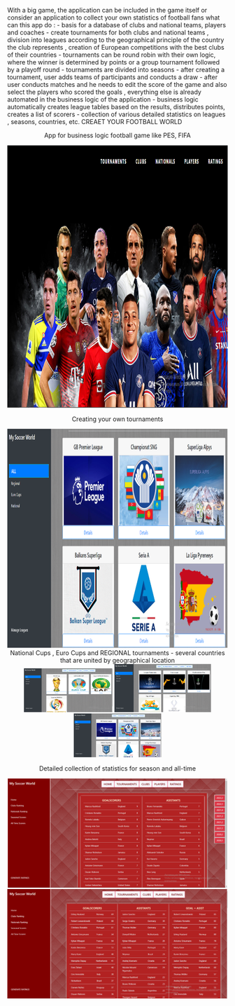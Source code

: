 <div>
    <p>
       With a big game, the application can be included in the game itself or consider an application to collect your own statistics of football fans what can this app        do : 
       - basis for a database of clubs and national teams, players and coaches 
       - create tournaments for both clubs and national teams , division into leagues     
         according to the geographical principle of the country the club represents , creation of European competitions with the best clubs of their countries 
       - tournaments can be round robin with their own logic, where the winner is determined by points or a group tournament followed by a playoff round 
       - tournaments  are divided into seasons 
       - after creating a tournament, user adds teams of participants and conducts a draw 
       - after user conducts matches and he needs to edit the score of the game and also select the players who scored the goals , everything else is already automated          in the business logic of the application 
       - business logic automatically creates league tables based on the results, distributes points, creates a list of scorers 
       - collection of various detailed statistics on leagues , seasons, countries, etc. CREAET YOUR FOOTBALL WORLD
    </p>
    <p align="center">
        App for business logic football game like PES, FIFA
    </p>
        <img src="https://github.com/GevGrig007/MySoccerWorld/blob/master/wwwroot/images/readme/main.png" widht="600" height="600"/>
</div>
<div>
    <p align="center">
        Creating your own tournaments
    </p>
        <img src="https://github.com/GevGrig007/MySoccerWorld/blob/master/wwwroot/images/readme/tournaments.png" widht="500" height="500" />
</div>
<div align="center">
        National Cups , Euro Cups and REGIONAL tournaments - several countries that are united by geographical location 
        <div>
             <img src="https://github.com/GevGrig007/MySoccerWorld/blob/master/wwwroot/images/readme/nationaltournaments.png" widht="100" height="100" />
             <img src="https://github.com/GevGrig007/MySoccerWorld/blob/master/wwwroot/images/readme/eurocups.png" widht="100" height="110" />
             <img src="https://github.com/GevGrig007/MySoccerWorld/blob/master/wwwroot/images/readme/regional.png"  widht="100" height="100"/>
        </div>
</div>
<div align="center">
     <p align="center">
        Detailed collection of statistics for season and all-time
    </p>
        <img src="https://github.com/GevGrig007/MySoccerWorld/blob/master/wwwroot/images/readme/seasonalrating.png" widht="250" height="250" />
        <img src="https://github.com/GevGrig007/MySoccerWorld/blob/master/wwwroot/images/readme/alltimerating.png"  widht="250" height="250"/>
</div>
